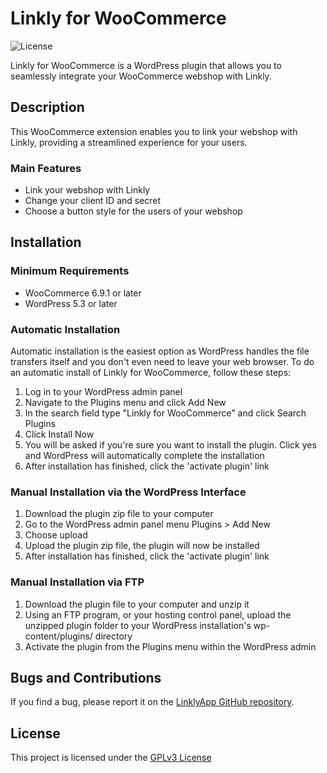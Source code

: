 # Linkly for WooCommerce

![License](https://img.shields.io/badge/License-GPLv3-blue.svg)

Linkly for WooCommerce is a WordPress plugin that allows you to seamlessly integrate your WooCommerce webshop with Linkly.

## Description

This WooCommerce extension enables you to link your webshop with Linkly, providing a streamlined experience for your users.

### Main Features

- Link your webshop with Linkly
- Change your client ID and secret
- Choose a button style for the users of your webshop

## Installation

### Minimum Requirements

- WooCommerce 6.9.1 or later
- WordPress 5.3 or later

### Automatic Installation

Automatic installation is the easiest option as WordPress handles the file transfers itself and you don't even need to leave your web browser. To do an automatic install of Linkly for WooCommerce, follow these steps:

1. Log in to your WordPress admin panel
2. Navigate to the Plugins menu and click Add New
3. In the search field type "Linkly for WooCommerce" and click Search Plugins
4. Click Install Now
5. You will be asked if you're sure you want to install the plugin. Click yes and WordPress will automatically complete the installation
6. After installation has finished, click the 'activate plugin' link

### Manual Installation via the WordPress Interface

1. Download the plugin zip file to your computer
2. Go to the WordPress admin panel menu Plugins > Add New
3. Choose upload
4. Upload the plugin zip file, the plugin will now be installed
5. After installation has finished, click the 'activate plugin' link

### Manual Installation via FTP

1. Download the plugin file to your computer and unzip it
2. Using an FTP program, or your hosting control panel, upload the unzipped plugin folder to your WordPress installation's wp-content/plugins/ directory
3. Activate the plugin from the Plugins menu within the WordPress admin

## Bugs and Contributions

If you find a bug, please report it on the [LinklyApp GitHub repository](https://github.com/LinklyApp/LinklyForWooCommerce/issues?utm_medium=referral&utm_source=wordpress.org&utm_campaign=wp_org_repo_listing).

## License

This project is licensed under the [GPLv3 License](https://www.gnu.org/licenses/gpl-3.0.txt)